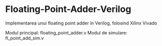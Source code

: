 # Floating-Point-Adder-Verilog
Implementarea unui floating point adder in Verilog, folosind Xilinx Vivado

Modul principal: floating_point_adder.v
Modul de simulare: fl_point_add_sim.v
